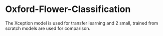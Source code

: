# Oxford-Flower-Classification
 
The Xception model is used for transfer learning and 2 small, trained from scratch models are used for comparison.
